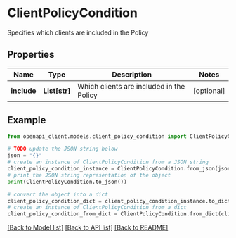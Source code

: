# ClientPolicyCondition

Specifies which clients are included in the Policy

## Properties

Name | Type | Description | Notes
------------ | ------------- | ------------- | -------------
**include** | **List[str]** | Which clients are included in the Policy | [optional] 

## Example

```python
from openapi_client.models.client_policy_condition import ClientPolicyCondition

# TODO update the JSON string below
json = "{}"
# create an instance of ClientPolicyCondition from a JSON string
client_policy_condition_instance = ClientPolicyCondition.from_json(json)
# print the JSON string representation of the object
print(ClientPolicyCondition.to_json())

# convert the object into a dict
client_policy_condition_dict = client_policy_condition_instance.to_dict()
# create an instance of ClientPolicyCondition from a dict
client_policy_condition_from_dict = ClientPolicyCondition.from_dict(client_policy_condition_dict)
```
[[Back to Model list]](../README.md#documentation-for-models) [[Back to API list]](../README.md#documentation-for-api-endpoints) [[Back to README]](../README.md)



